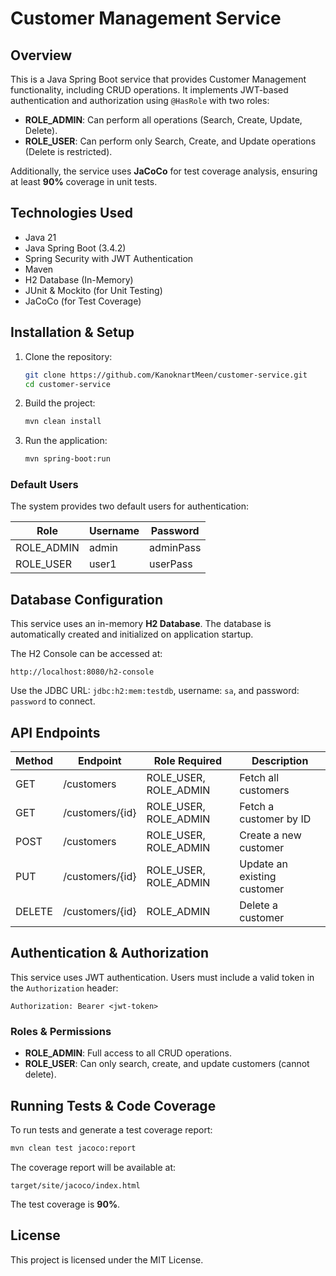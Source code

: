 # Customer Management Service

## Overview
This is a Java Spring Boot service that provides Customer Management functionality, including CRUD operations. It implements JWT-based authentication and authorization using `@HasRole` with two roles:

- **ROLE_ADMIN**: Can perform all operations (Search, Create, Update, Delete).
- **ROLE_USER**: Can perform only Search, Create, and Update operations (Delete is restricted).

Additionally, the service uses **JaCoCo** for test coverage analysis, ensuring at least **90%** coverage in unit tests.

## Technologies Used
- Java 21
- Java Spring Boot (3.4.2)
- Spring Security with JWT Authentication
- Maven
- H2 Database (In-Memory)
- JUnit & Mockito (for Unit Testing)
- JaCoCo (for Test Coverage)

## Installation & Setup
1. Clone the repository:
   ```sh
   git clone https://github.com/KanoknartMeen/customer-service.git
   cd customer-service
   ```
2. Build the project:
   ```sh
   mvn clean install
   ```
3. Run the application:
   ```sh
   mvn spring-boot:run
   ```

### Default Users
The system provides two default users for authentication:

| Role       | Username | Password  |
|------------|---------|-----------|
| ROLE_ADMIN | admin   | adminPass |
| ROLE_USER  | user1   | userPass  |

## Database Configuration
This service uses an in-memory **H2 Database**. The database is automatically created and initialized on application startup.

The H2 Console can be accessed at:
```
http://localhost:8080/h2-console
```
Use the JDBC URL: `jdbc:h2:mem:testdb`, username: `sa`, and password: `password` to connect.

## API Endpoints
| Method | Endpoint         | Role Required  | Description        |
|--------|-----------------|---------------|--------------------|
| GET    | /customers      | ROLE_USER, ROLE_ADMIN | Fetch all customers |
| GET    | /customers/{id} | ROLE_USER, ROLE_ADMIN | Fetch a customer by ID |
| POST   | /customers      | ROLE_USER, ROLE_ADMIN | Create a new customer |
| PUT    | /customers/{id} | ROLE_USER, ROLE_ADMIN | Update an existing customer |
| DELETE | /customers/{id} | ROLE_ADMIN     | Delete a customer |

## Authentication & Authorization
This service uses JWT authentication. Users must include a valid token in the `Authorization` header:

```
Authorization: Bearer <jwt-token>
```

### Roles & Permissions
- **ROLE_ADMIN**: Full access to all CRUD operations.
- **ROLE_USER**: Can only search, create, and update customers (cannot delete).

## Running Tests & Code Coverage
To run tests and generate a test coverage report:
```sh
mvn clean test jacoco:report
```

The coverage report will be available at:
```
target/site/jacoco/index.html
```
The test coverage is **90%**.

## License
This project is licensed under the MIT License.

